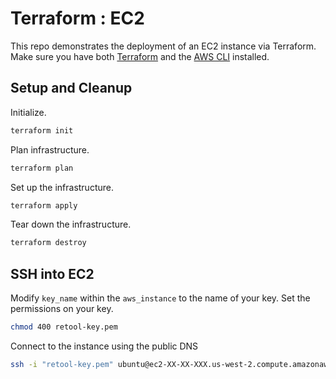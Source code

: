 # Terraform : EC2

This repo demonstrates the deployment of an EC2 instance via Terraform. Make sure you have both [Terraform](https://www.terraform.io/) and the [AWS CLI](https://docs.aws.amazon.com/cli/latest/userguide/getting-started-install.html) installed.


## Setup and Cleanup
Initialize.
```bash
terraform init
```

Plan infrastructure.
```bash
terraform plan
```

Set up the infrastructure.
```bash
terraform apply
```

Tear down the infrastructure.
```bash
terraform destroy
```

## SSH into EC2
Modify `key_name` within the `aws_instance` to the name of your key. Set the permissions on your key.
```bash
chmod 400 retool-key.pem
```

Connect to the instance using the public DNS
```bash
ssh -i "retool-key.pem" ubuntu@ec2-XX-XX-XXX.us-west-2.compute.amazonaws.com
```